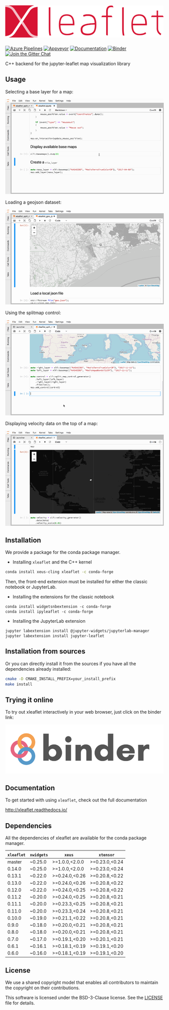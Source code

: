 # ![xleaflet](docs/source/xleaflet.svg)

[![Azure Pipelines](https://dev.azure.com/jupyter-xeus/jupyter-xeus/_apis/build/status/jupyter-xeus.xleaflet?branchName=master)](https://dev.azure.com/jupyter-xeus/jupyter-xeus/_build/latest?definitionId=7&branchName=master)
[![Appveyor](https://ci.appveyor.com/api/projects/status/u3tf1pk8fw2nge7a?svg=true)](https://ci.appveyor.com/project/jupyter-xeus/xleaflet)
[![Documentation](http://readthedocs.org/projects/xleaflet/badge/?version=latest)](https://xleaflet.readthedocs.io/en/latest/?badge=latest)
[![Binder](https://img.shields.io/badge/launch-binder-brightgreen.svg)](https://mybinder.org/v2/gh/jupyter-xeus/xleaflet/stable?filepath=notebooks)
[![Join the Gitter Chat](https://badges.gitter.im/Join%20Chat.svg)](https://gitter.im/QuantStack/Lobby?utm_source=badge&utm_medium=badge&utm_campaign=pr-badge&utm_content=badge)

C++ backend for the jupyter-leaflet map visualization library

## Usage

Selecting a base layer for a map:

![Basemap Screencast](basemap.gif)

Loading a geojson dataset:

![GeoJSON Screencast](geojson.gif)

Using the splitmap control:

![Splitmap Screencast](splitmap.gif)

Displaying velocity data on the top of a map:

![Velocity Screencast](velocity.gif)

## Installation

We provide a package for the conda package manager.

- Installing `xleaflet` and the C++ kernel

```bash
conda install xeus-cling xleaflet -c conda-forge
```

Then, the front-end extension must be installed for either the classic notebook or JupyterLab.

- Installing the extensions for the classic notebook

```
conda install widgetsnbextension -c conda-forge
conda install ipyleaflet -c conda-forge
```

- Installing the JupyterLab extension

```
jupyter labextension install @jupyter-widgets/jupyterlab-manager
jupyter labextension install jupyter-leaflet
```

## Installation from sources

Or you can directly install it from the sources if you have all the dependencies already installed:

```bash
cmake -D CMAKE_INSTALL_PREFIX=your_install_prefix
make install
```

## Trying it online

To try out xleaflet interactively in your web browser, just click on the binder
link:

[![Binder](docs/source/binder-logo.svg)](https://mybinder.org/v2/gh/jupyter-xeus/xleaflet/stable?filepath=notebooks/)

## Documentation

To get started with using `xleaflet`, check out the full documentation

http://xleaflet.readthedocs.io/

## Dependencies

All the dependencies of xleaflet are available for the conda package manager.

| `xleaflet` | `xwidgets`  |  `xeus`         |  `xtensor`      |  
|------------|-------------|-----------------|-----------------|
|  master    |   ~0.25.0   |  >=1.0.0,<2.0.0 |  >=0.23.0,<0.24 |
|  0.14.0    |   ~0.25.0   |  >=1.0.0,<2.0.0 |  >=0.23.0,<0.24 |
|  0.13.1    |   ~0.22.0   |  >=0.24.0,<0.26 |  >=0.20.8,<0.22 |
|  0.13.0    |   ~0.22.0   |  >=0.24.0,<0.26 |  >=0.20.8,<0.22 |
|  0.12.0    |   ~0.22.0   |  >=0.24.0,<0.25 |  >=0.20.8,<0.22 |
|  0.11.2    |   ~0.20.0   |  >=0.24.0,<0.25 |  >=0.20.8,<0.21 |
|  0.11.1    |   ~0.20.0   |  >=0.23.3,<0.25 |  >=0.20.8,<0.21 |
|  0.11.0    |   ~0.20.0   |  >=0.23.3,<0.24 |  >=0.20.8,<0.21 |
|  0.10.0    |   ~0.19.0   |  >=0.21.1,<0.22 |  >=0.20.8,<0.21 |
|  0.9.0     |   ~0.18.0   |  >=0.20.0,<0.21 |  >=0.20.8,<0.21 |
|  0.8.0     |   ~0.18.0   |  >=0.20.0,<0.21 |  >=0.20.8,<0.21 |
|  0.7.0     |   ~0.17.0   |  >=0.19.1,<0.20 |  >=0.20.1,<0.21 |
|  0.6.1     |   ~0.16.1   |  >=0.18.1,<0.19 |  >=0.19.1,<0.20 |
|  0.6.0     |   ~0.16.0   |  >=0.18.1,<0.19 |  >=0.19.1,<0.20 |

## License

We use a shared copyright model that enables all contributors to maintain the
copyright on their contributions.

This software is licensed under the BSD-3-Clause license. See the [LICENSE](LICENSE) file for details.
